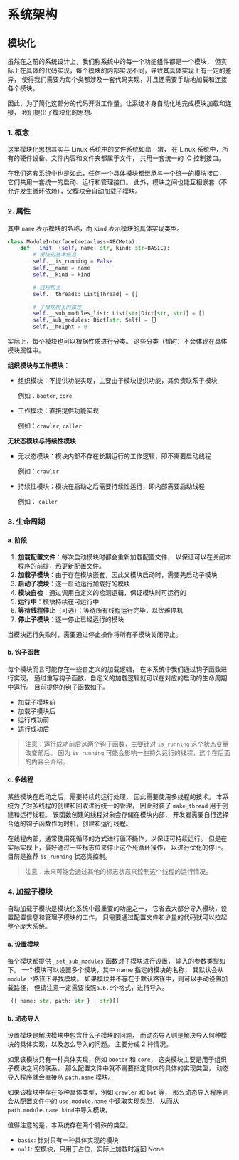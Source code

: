 # 系统架构

## 模块化

虽然在之前的系统设计上，我们称系统中的每一个功能组件都是一个模块，
但实际上在具体的代码实现，每个模块的内部实现不同，导致其具体实现上有一定的差异，
使得我们需要为每个类都涉及一套代码实现，并且还需要手动地加载和连接各个模块。

因此，为了简化这部分的代码开发工作量，让系统本身自动化地完成模块加载和连接，
我们提出了模块化的思想。

### 1. 概念

这里模块化思想其实与 Linux 系统中的文件系统如出一辙，
在 Linux 系统中，所有的硬件设备、文件内容和文件夹都属于文件，
共用一套统一的 IO 控制接口。

在我们这套系统中也是如此，任何一个具体模块都继承与一个统一的模块接口，
它们共用一套统一的启动、运行和管理接口。
此外，模块之间也能互相嵌套（不允许发生循环依赖），父模块会自动加载子模块。

### 2. 属性

其中 `name` 表示模块的名称，而 `kind` 表示模块的具体实现类型。

```python
class ModuleInterface(metaclass=ABCMeta):
    def __init__(self, name: str, kind: str=BASIC):
        # 模块的基本信息
        self.__is_running = False
        self.__name = name
        self.__kind = kind

        # 线程相关
        self.__threads: List[Thread] = []

        # 子模块相关的属性
        self.__sub_modules_list: List[str|Dict[str, str]] = []
        self._sub_modules: Dict[str, Self] = {}
        self.__height = 0
```

实际上，每个模块也可以根据性质进行分类。
这些分类（暂时）不会体现在具体模块属性中。

**组织模块与工作模块：**

-   组织模块：不提供功能实现，主要由子模块提供功能，其负责联系子模块

    例如：`booter`, `core`

-   工作模块：直接提供功能实现

    例如：`crawler`, `caller`

**无状态模块与持续性模块**

-   无状态模块：模块内部不存在长期运行的工作逻辑，即不需要启动线程

    例如：`crawler`

-   持续性模块：模块在启动之后需要持续性运行，即内部需要启动线程

    例如： `caller`

### 3. 生命周期

#### a. 阶段

1. **加载配置文件**：每次启动模块时都会重新加载配置文件，
   以保证可以在关闭本程序的前提，热更新配置文件。
2. **加载子模块**：由于存在模块嵌套，因此父模块启动时，需要先启动子模块
3. **启动子模块**：逐一启动运行加载好的模块
4. **模块自检**：通过调用自定义的检测逻辑，保证模块时可运行的
5. **运行中**：模块持续在可运行中
6. **等待线程停止**（可选）：等待所有线程运行完毕，以优雅停机
7. **停止子模块**：逐一停止已经运行的模块

当模块运行失败时，需要通过停止操作将所有子模块关闭停止。

#### b. 钩子函数

每个模块而言可能存在一些自定义的加载逻辑，
在本系统中我们通过钩子函数进行实现。
通过重写钩子函数，自定义的加载逻辑就可以在对应的启动的生命周期中运行。
目前提供的钩子函数如下。

-   加载子模块前
-   加载子模块后
-   运行成功前
-   运行成功后

> 注意：运行成功前后这两个钩子函数，主要针对 `is_running` 这个状态变量改变前后。
> 因为 `is_running` 可能会影响一些持久运行的线程，这个在后面的内容会介绍。

#### c. 多线程

某些模块在启动之后，需要持续的运行处理，
因此需要使用多线程的技术。
本系统为了对多线程的创建和回收进行统一的管理，
因此封装了 `make_thread` 用于创建和运行线程。
该函数创建的线程对象会存储在模块内部，
开发者需要自行选择合适的钩子函数作为时机，创建和运行线程。

在线程内部，通常使用死循环的方式进行循环操作，以保证可持续运行。
但是在实际实现上，最好通过一些标志位来停止这个死循环操作，
以进行优化的停止。目前是推荐 `is_running` 状态类控制。

> 注意：未来可能会通过其他的标志状态来控制这个线程的运行情况。

### 4. 加载子模块

自动加载子模块是模块化系统中最重要的功能之一，
它省去大部分导入模块，设置配置信息和管理子模块的工作，
只需要通过配置文件和少量的代码就可以拉起整个庞大系统。

#### a. 设置模块

每个模块都提供 `_set_sub_modules` 函数对子模块进行设置，
输入的参数类型如下。
一个模块可以设置多个模块，其中 name 指定的模块的名称，
其默认会从`module.*`路径下寻找模块。
如果模块并不存在于默认路径中，则可以手动设置加载路径，
但请注意一定需要按照`a.b.c`个格式，进行导入。

```python
 ({ name: str, path: str } | str)[]
```

#### b. 动态导入

设置模块是解决模块中包含什么子模块的问题，
而动态导入则是解决导入何种模块的具体实现，以及怎么导入的问题。
主要分成 2 种情况。

如果该模块只有一种具体实现，例如 `booter` 和 `core`，
这类模块主要是用于组织子模块之间的联系。
那么配置文件中就不需要指定具体的具体的实现类型，
动态导入程序就会直接从 `path.name` 模块。

如果该模块中存在多种具体类型，例如 `crawler` 和 `bot` 等，
那么动态导入程序则会从配置文件中的 `use.module.name` 中读取实现类型，
从而从`path.module.name.kind`中导入模块。

值得注意的是，本系统存在两个特殊的类型。

-   `basic`: 针对只有一种具体实现的模块
-   `null`: 空模块，只用于占位，实际上加载时返回 None
